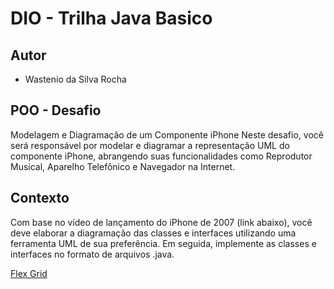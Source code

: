 # DIO - Trilha Java Basico

## Autor
- Wastenio da Silva Rocha

## POO - Desafio

Modelagem e Diagramação de um Componente iPhone
Neste desafio, você será responsável por modelar e diagramar a representação UML do componente iPhone, abrangendo suas funcionalidades como Reprodutor Musical, Aparelho Telefônico e Navegador na Internet.

## Contexto

Com base no vídeo de lançamento do iPhone de 2007 (link abaixo), você deve elaborar a diagramação das classes e interfaces utilizando uma ferramenta UML de sua preferência. Em seguida, implemente as classes e interfaces no formato de arquivos .java.

[Flex Grid]( https://www.youtube.com/watch?v=9ou608QQRq8 )
